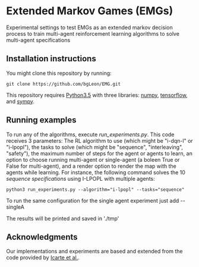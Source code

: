 # Extended Markov Games (EMGs)
Experimental settings to test EMGs as an extended markov decision process to train multi-agent reinforcement learning algorithms to solve multi-agent specifications

## Installation instructions

You might clone this repository by running:

	git clone https://github.com/bgLeon/EMG.git

This repository requires [Python3.5](https://www.python.org/) with three libraries: [numpy](http://www.numpy.org/), [tensorflow](https://www.tensorflow.org/), and [sympy](http://www.sympy.org). 

## Running examples

To run any of the algorithms, execute *run_experiments.py*. This code receives 3 parameters: The RL algorithm to use (which might be "i-dqn-l" or "i-lpopl"), the tasks to solve (which might be "sequence", "interleaving", "safety"), the maximum number of steps for the agent or agents to learn, an option to choose running multi-agent or single-agent (a boleen True or False for multi-agent), and a render option to render the map with the agents while learning. For instance, the following command solves the 10 *sequence specifications* using I-LPOPL with multiple agents:

    python3 run_experiments.py --algorithm="i-lpopl" --tasks="sequence" 

To run the same configuration for the single agent experiment just add --singleA

The results will be printed and saved in './tmp'

## Acknowledgments

Our implementations and experiments are based and extended from the code provided by [Icarte et al.](https://bitbucket.org/RToroIcarte/lpopl.git).